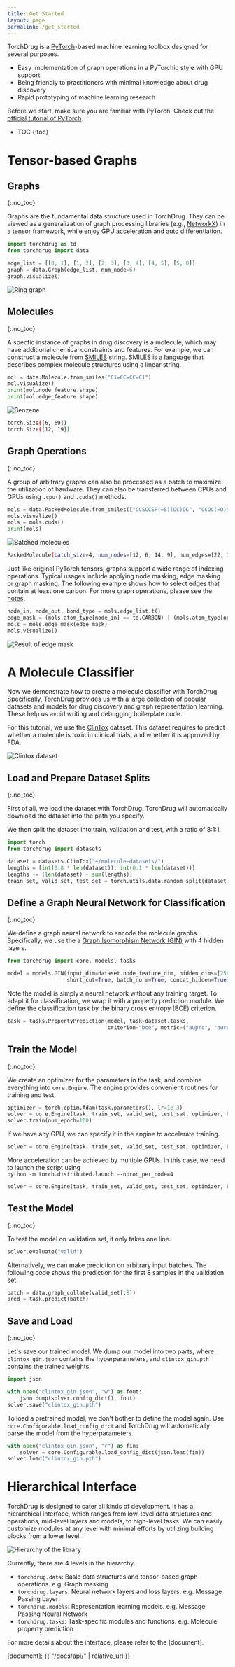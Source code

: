 ```yaml
---
title: Get Started
layout: page
permalink: /get_started
---
```


TorchDrug is a [PyTorch]-based machine learning toolbox designed for several purposes.

- Easy implementation of graph operations in a PyTorchic style with GPU support
- Being friendly to practitioners with minimal knowledge about drug discovery
- Rapid prototyping of machine learning research

Before we start, make sure you are familiar with PyTorch. Check out the [official tutorial of PyTorch].

[PyTorch]: https://pytorch.org/
[official tutorial of PyTorch]: https://pytorch.org/tutorials/beginner/deep_learning_60min_blitz.html

- TOC
{:toc} 

# Tensor-based Graphs

## Graphs
{:.no_toc}

Graphs are the fundamental data structure used in TorchDrug. They can be viewed as a generalization of graph processing
libraries (e.g., [NetworkX]) in a tensor framework, while enjoy GPU acceleration and auto differentiation.

[NetworkX]: https://networkx.org/

```python
import torchdrug as td
from torchdrug import data

edge_list = [[0, 1], [1, 2], [2, 3], [3, 4], [4, 5], [5, 0]]
graph = data.Graph(edge_list, num_node=6)
graph.visualize()
```

<div class="container col-md-2">
  <div class="row justify-content-center">
    <img alt="Ring graph" src="assets/images/graph/graph.png" style="max-width:100%">
  </div>
</div>

## Molecules
{:.no_toc}

A specfic instance of graphs in drug discovery is a molecule, which may have additional chemical constraints and features.
For example, we can construct a molecule from [SMILES] string. SMILES is a language that describes complex molecule
structures using a linear string.

[SMILES]: https://en.wikipedia.org/wiki/Simplified_molecular-input_line-entry_system

```python  
mol = data.Molecule.from_smiles("C1=CC=CC=C1")
mol.visualize()
print(mol.node_feature.shape)
print(mol.edge_feature.shape)
```

<div class="container col-md-2">
  <div class="row justify-content-center">
    <img alt="Benzene" src="assets/images/graph/benzene.png" style="max-width:100%">
  </div>
</div>

```bash
torch.Size([6, 69])
torch.Size([12, 19])
```

## Graph Operations
{:.no_toc}

A group of arbitrary graphs can also be processed as a batch to maximize the utilization of hardware.
They can also be transferred between CPUs and GPUs using `.cpu()` and `.cuda()` methods.

```python  
mols = data.PackedMolecule.from_smiles(["CCSCCSP(=S)(OC)OC", "CCOC(=O)N", "N(Nc1ccccc1)c2ccccc2", "NC(=O)c1cccnc1"])
mols.visualize()
mols = mols.cuda()
print(mols)
```

<div class="container col-md-8">
  <div class="row justify-content-center">
    <img alt="Batched molecules" src="assets/images/graph/mol_batch.png" style="max-width:100%">
  </div>
</div>

```bash
PackedMolecule(batch_size=4, num_nodes=[12, 6, 14, 9], num_edges=[22, 10, 30, 18], device='cuda:0')
```

Just like original PyTorch tensors, graphs support a wide range of indexing operations. Typical usages include
applying node masking, edge masking or graph masking. The following example shows how to select edges that
contain at least one carbon. For more graph operations, please see the [notes](/docs/notes/graph).

```python
node_in, node_out, bond_type = mols.edge_list.t()
edge_mask = (mols.atom_type[node_in] == td.CARBON) | (mols.atom_type[node_out] == td.CARBON)
mols = mols.edge_mask(edge_mask)
mols.visualize()
```

<div class="container col-md-8">
  <div class="row justify-content-center">
    <img alt="Result of edge mask" src="assets/images/graph/mol_edge_mask.png" style="max-width:100%">
  </div>
</div>

# A Molecule Classifier

Now we demonstrate how to create a molecule classifier with TorchDrug. Specifically, TorchDrug provides
us with a large collection of popular datasets and models for drug discovery and graph representation learning.
These help us avoid writing and debugging boilerplate code.

For this tutorial, we use the [ClinTox] dataset. This dataset requires to predict whether a molecule is toxic
in clinical trials, and whether it is approved by FDA.

[ClinTox]: https://arxiv.org/pdf/1703.00564.pdf

<div class="container col-md-8">
  <div class="row justify-content-center">
    <img alt="Clintox dataset" src="assets/images/graph/clintox_by_category.png" style="max-width:100%">
  </div>
</div>

## Load and Prepare Dataset Splits
{:.no_toc}

First of all, we load the dataset with TorchDrug. TorchDrug will automatically download the dataset into the
path you specify.

We then split the dataset into train, validation and test, with a ratio of 8:1:1.

```python
import torch
from torchdrug import datasets

dataset = datasets.ClinTox("~/molecule-datasets/")
lengths = [int(0.8 * len(dataset)), int(0.1 * len(dataset))]
lengths += [len(dataset) - sum(lengths)]
train_set, valid_set, test_set = torch.utils.data.random_split(dataset, lengths)
```

## Define a Graph Neural Network for Classification
{:.no_toc}

We define a graph neural network to encode the molecule graphs. Specifically, we use the a
[Graph Isomorphism Network (GIN)] with 4 hidden layers.

[Graph Isomorphism Network (GIN)]: https://arxiv.org/pdf/1810.00826.pdf

```python
from torchdrug import core, models, tasks

model = models.GIN(input_dim=dataset.node_feature_dim, hidden_dims=[256, 256, 256, 256],
                   short_cut=True, batch_norm=True, concat_hidden=True)
```

Note the model is simply a neural network without any training target. To adapt it for classification, we wrap it
with a property prediction module. We define the classification task by the binary cross entropy (BCE) criterion.

```python
task = tasks.PropertyPrediction(model, task=dataset.tasks,
                                criterion="bce", metric=("auprc", "auroc"))
```

## Train the Model
{:.no_toc}

We create an optimizer for the parameters in the task, and combine everything into ``core.Engine``. The engine
provides convenient routines for training and test.

```python
optimizer = torch.optim.Adam(task.parameters(), lr=1e-3)
solver = core.Engine(task, train_set, valid_set, test_set, optimizer, batch_size=1024)
solver.train(num_epoch=100)
```

If we have any GPU, we can specify it in the engine to accelerate training.

```python
solver = core.Engine(task, train_set, valid_set, test_set, optimizer, batch_size=1024, gpus=[0])
```

More acceleration can be achieved by multiple GPUs. In this case, we need to launch the script using<br>
``python -m torch.distributed.launch --nproc_per_node=4``

```python
solver = core.Engine(task, train_set, valid_set, test_set, optimizer, batch_size=256, gpus=[0, 1, 2, 3])
```

## Test the Model
{:.no_toc}

To test the model on validation set, it only takes one line.

```python
solver.evaluate("valid")
```

Alternatively, we can make prediction on arbitrary input batches. The following code shows the
prediction for the first 8 samples in the validation set.

```python
batch = data.graph_collate(valid_set[:8])
pred = task.predict(batch)
```

## Save and Load
{:.no_toc}

Let's save our trained model. We dump our model into two parts, where ``clintox_gin.json`` contains the
hyperparameters, and ``clintox_gin.pth`` contains the trained weights.

```python
import json

with open("clintox_gin.json", "w") as fout:
    json.dump(solver.config_dict(), fout)
solver.save("clintox_gin.pth")
```

To load a pretrained model, we don't bother to define the model again. Use ``core.Configurable.load_config_dict``
and TorchDrug will automatically parse the model from the hyperparameters.

```python
with open("clintox_gin.json", "r") as fin:
    solver = core.Configurable.load_config_dict(json.load(fin))
solver.load("clintox_gin.pth")
```

# Hierarchical Interface

TorchDrug is designed to cater all kinds of development. It has a hierarchical interface, which ranges from
low-level data structures and operations, mid-level layers and models, to high-level tasks.
We can easily customize modules at any level with minimal efforts by utilizing building blocks from a lower level.

<div class="container col-md-8">
  <div class="row justify-content-center">
    <img alt="Hierarchy of the library" src="assets/images/library/hierarchy.svg" style="max-width:100%">
  </div>
</div>

Currently, there are 4 levels in the hierarchy.

- ``torchdrug.data``: Basic data structures and tensor-based graph operations. e.g. Graph masking
- ``torchdrug.layers``: Neural network layers and loss layers. e.g. Message Passing Layer
- ``torchdrug.models``: Representation learning models. e.g. Message Passing Neural Network
- ``torchdrug.tasks``: Task-specific modules and functions. e.g. Molecule property prediction

For more details about the interface, please refer to the [document].

[document]: {{ "/docs/api/" | relative_url }}